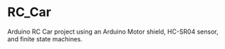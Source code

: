 RC_Car
======

Arduino RC Car project using an Arduino Motor shield, HC-SR04 sensor, and finite state machines.
